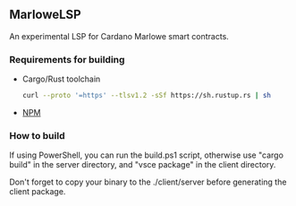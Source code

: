 ## MarloweLSP

An experimental LSP for Cardano Marlowe smart contracts.

### Requirements for building

* Cargo/Rust toolchain
   ```bash
   curl --proto '=https' --tlsv1.2 -sSf https://sh.rustup.rs | sh
   ```

* [NPM](https://www.npmjs.com/)

### How to build

If using PowerShell, you can run the build.ps1 script,
otherwise use "cargo build" in the server directory,
and "vsce package" in the client directory.

Don't forget to copy your binary to the ./client/server before generating the client package.






